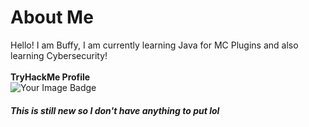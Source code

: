 <h1>About Me</h1>
Hello! I am Buffy, I am currently learning Java for MC Plugins and also learning Cybersecurity!
<br>
<br>
<b>TryHackMe Profile</b>
<br>
<img src="https://tryhackme-badges.s3.amazonaws.com/buffy.official.png" alt="Your Image Badge" />

<h5>This is still new so I don't have anything to put lol</h5>
